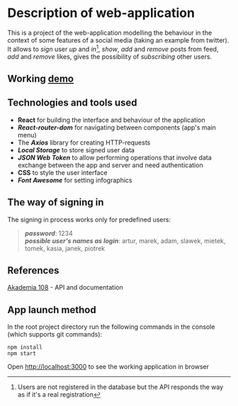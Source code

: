# Description of web-application 
This is a project of the web-application modelling the behaviour in the context of some features of a social media (taking an example from twitter). It allows to _sign_ user _up_ and _in_[^1], _show_, _add_ and _remove_ posts from feed, _add_ and _remove_ likes, gives the possibility of _subscribing_ other users.

## Working [demo](https://den0702.github.io/social-app/)
## Technologies and tools used
- **React** for building the interface and behaviour of the application
- **_React-router-dom_** for navigating between components (app's main menu)
- The **_Axios_** library for creating HTTP-requests
- **_Local Storage_** to store signed user data
- **_JSON Web Token_** to allow performing operations that involve data exchange between the app and server and need authentication
- **CSS** to style the user interface
- **_Font Awesome_** for setting infographics

## The way of signing in
The signing in process works only for predefined users:
> **_password_**: 1234   
**_possible user's names as login_**: artur, marek, adam, slawek, mietek, tomek, kasia, janek, piotrek

## References
[Akademia 108](https://akademia108.pl/) - API and documentation

## App launch method
In the root project directory run the following commands in the console (which supports git commands):
``` 
npm install
npm start
```
Open [http://localhost:3000](http://localhost:3000) to see the working application in browser

[^1]: Users are not registered in the database but the API responds the way as if it's a real registration
